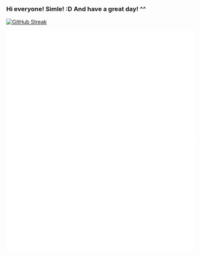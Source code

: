### Hi everyone! Simle! :D And have a great day! ^^

[![GitHub Streak](https://streak-stats.demolab.com?user=LukaszSztukiewicz&theme=github-dark-blue&date_format=j%20M%5B%20Y%5D&fire=DD2727&ring=DD2727)](https://git.io/streak-stats)

![Most used languages](https://github.com/LukaszSztukiewicz/github-stats-transparent/blob/output/generated/languages.svg)
![Github Stats](https://github.com/LukaszSztukiewicz/github-stats-transparent/blob/output/generated/overview.svg)
